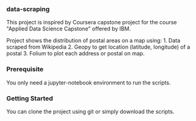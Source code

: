 ### data-scraping

This project is inspired by Coursera capstone project for the course "Applied Data Science Capstone" offered by IBM.

Project shows the distribution of postal areas on a map using:
    1. Data scraped from Wikipedia
    2. Geopy to get location (latitude, longitude) of a postal
    3. Folium to plot each address or postal on map.
    

### Prerequisite

You only need a jupyter-notebook environment to run the scripts.


### Getting Started

You can clone the project using git or simply download the scripts.

